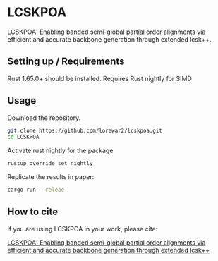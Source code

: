 # LCSKPOA

LCSKPOA: Enabling banded semi-global partial order alignments via efficient and accurate backbone generation through extended lcsk++.

## Setting up / Requirements

Rust 1.65.0+ should be installed.
Requires Rust nightly for SIMD

## Usage

Download the repository.

```bash
git clone https://github.com/lorewar2/lcskpoa.git
cd LCSKPOA
```
Activate rust nightly for the package 

```bash
rustup override set nightly
```
Replicate the results in paper:

```bash
cargo run --releae
```

## How to cite

If you are using LCSKPOA in your work, please cite:

[LCSKPOA: Enabling banded semi-global partial order alignments via efficient and accurate backbone generation through extended lcsk++](https://www.biorxiv.org/content/10.1101/2024.07.18.604181v1)
